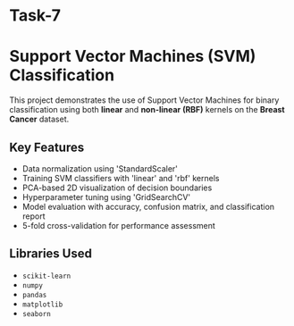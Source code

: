 # Task-7
# Support Vector Machines (SVM) Classification

This project demonstrates the use of Support Vector Machines for binary classification using both **linear** and **non-linear (RBF)** kernels on the **Breast Cancer** dataset.

## Key Features

- Data normalization using 'StandardScaler'
- Training SVM classifiers with 'linear' and 'rbf' kernels
- PCA-based 2D visualization of decision boundaries
- Hyperparameter tuning using 'GridSearchCV'
- Model evaluation with accuracy, confusion matrix, and classification report
- 5-fold cross-validation for performance assessment

## Libraries Used

- `scikit-learn`
- `numpy`
- `pandas`
- `matplotlib`
- `seaborn`
